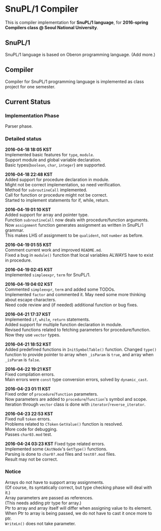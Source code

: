 # SnuPL/1 Compiler
This is compiler implementation for **SnuPL/1 language**,
for **2016-spring Compilers class @ Seoul National University**.

## SnuPL/1
SnuPL/1 language is based on Oberon programming language.
(Add more.)

## Compiler
Compiler for SnuPL/1 programming language is implemented as
class project for one semester.

## Current Status

### Implementation Phase
Parser phase.

### Detailed status
**2016-04-18 18:05 KST**  
Implemented basic features for <code>type</code>, <code>module</code>.     
Support module and global variable declaration.  
Basic types(<code>boolean</code>, <code>char</code>, <code>integer</code>) are supported.  
  
**2016-04-18 22:48 KST**  
Added support for procedure declaration in module.  
Might not be correct implementation, so need verification.   
Method for <code>subroutineCall</code> implemented.  
Call for function or procedure might not be correct.  
Started to implement statements for if, while, return.  
  
**2016-04-19 01:10 KST**  
Added support for array and pointer type.  
Function <code>subroutineCall</code> now deals with procedure/function arguments.  
Now <code>assignment</code> function generates assignment as written in SnuPL/1 grammar.  
This makes LHS of assignment to be <code>qualident</code>, not <code>number</code> as before.  
  
**2016-04-19 01:55 KST**  
Comment current work and improved <code>README.md</code>.  
Fixed a bug in <code>module()</code> function that local variables ALWAYS have to exist in procedure.  
  
**2016-04-19 02:45 KST**  
Implemented <code>simpleexpr</code>, <code>term</code> for SnuPL/1.  
  
**2016-04-19 04:02 KST**  
Commented <code>simpleexpr</code>, <code>term</code> and added some TODOs.  
Implemented <code>factor</code> and commented it. May need some more thinking about escape characters.  
Need code review and (if needed) additional function or bug fixes.  
  
**2016-04-21 17:37 KST**  
Implemented <code>if</code>, <code>while</code>, <code>return</code> statements.  
Added support for multiple function declaration in module.  
Revised functions related to fetching parameters for procedure/function. Now they use <code>vector</code> types.  
  
**2016-04-21 18:52 KST**  
Added predefined functions in <code>InitSymbolTable()</code> function.
Changed <code>type()</code> function to provide pointer to array when <code>_isParam</code> is <code>true</code>,
and array when <code>_isParam</code> is <code>false</code>.  
  
**2016-04-22 19:21 KST**  
Fixed compilation errors.  
Main errors were <code>const</code> type conversion errors, solved by <code>dynamic_cast</code>.  
  
**2016-04-23 01:11 KST**  
Fixed order of <code>procedure</code>/<code>function</code> parameters.  
Now parameters are added to <code>procedure</code>/<code>function</code>'s symbol and scope.  
Iteration through <code>vector</code> class is done with <code>iterator</code>/<code>reverse_iterator</code>.  
  
**2016-04-23 22:53 KST**  
Fixed null <code>token</code> errors.  
Problems related to <code>CToken</code> <code>GetValue()</code> function is resolved.  
More code for debugging.  
Passes <code>char03.mod</code> test.  
  
**2016-04-24 03:23 KST**
Fixed type related errors.  
Implemented some <code>CAstNode</code>'s <code>GetType()</code> functions.  
Parsing is done to <code>char0?.mod</code> files and <code>test0?.mod</code> files.  
Result may not be correct.   
    
### Notice
Arrays do not have to support array assignments.  
(Of course, its syntatically correct, but type checking phase will deal with it.)  
Array parameters are passed as references.  
(This needs adding ptr type for array.)  
Ptr to array and array itself will differ when assigning value to its element.  
When Ptr to array is being passed, we do not have to cast it once more to ptr.  
<code>WriteLn()</code> does not take parameter.  
